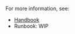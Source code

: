 For more information, see:
- [Handbook](https://handbook.gitlab.com/handbook/business-technology/data-team/platform/#snowflake-provisioning-automation)
- Runbook: WIP

